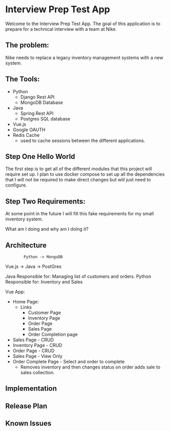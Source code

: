 # Interview Prep Test App
Welcome to the Interview Prep Test App. The goal of this application is to prepare for a technical interview with a team at Nike.

## The problem:
Nike needs to replace a legacy inventory management systems with a new system.

## The Tools:
- Python
    - Django Rest API
    - MongoDB Database 
- Java
    - Spring Rest API
    - Postgres SQL database
- Vue.js
- Google OAUTH
- Redis Cache
    - used to cache sessions between the different applications.


## Step One Hello World
The first step is to get all of the different modules that this project will require set up. I plan to use docker compose to set up all the dependencies that I will not be required to make direct changes but will just need to configure.

## Step Two Requirements:
At some point in the future I will fill this fake requirements for my small inventory system.

What am I doing and why am I doing it?

## Architecture

            Python -> MongoDB
Vue.js -> 
            Java -> PostGres

Java Responsible for:
Managing list of customers and orders.
Python Responsible for:
Inventory and Sales

Vue App:
- Home Page:
    - Links
        - Customer Page
        - Inventory Page
        - Order Page
        - Sales Page
        - Order Completion page
- Sales Page - CRUD
- Inventory Page - CRUD
- Order Page - CRUD
- Sales Page - View Only
- Order Complete Page - Select and order to complete
    - Removes inventory and then changes status on order adds sale to sales collection.


## Implementation

## Release Plan

## Known Issues

